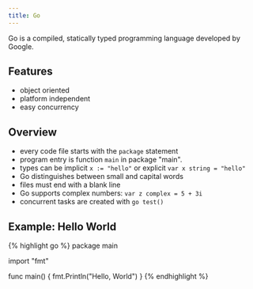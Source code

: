```yaml
---
title: Go
---
```

Go is a compiled, statically typed programming language developed by Google.


## Features
* object oriented 
* platform independent 
* easy concurrency 


## Overview
* every code file starts with the `package` statement
* program entry is function `main` in package "main".
* types can be implicit `x := "hello"` or explicit `var x string = "hello"`
* Go distinguishes between small and capital words
* files must end with a blank line
* Go supports complex numbers: `var z complex = 5 + 3i`
* concurrent tasks are created with `go test()`



## Example: Hello World
{% highlight go %}
package main

import "fmt"

func main() {
    fmt.Println("Hello, World")
}
{% endhighlight %}



